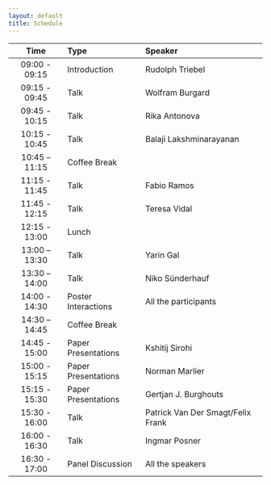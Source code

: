```yaml
---
layout: default
title: Schedule
---
```


|   **Time**    | **Type**            | **Speaker**                       |
|:-------------:|:--------------------|:----------------------------------|
| 09:00 - 09:15 | Introduction        | Rudolph Triebel                   |
| 09:15 - 09:45 | Talk                | Wolfram Burgard                   |
| 09:45 - 10:15 | Talk                | Rika Antonova                     |
| 10:15 - 10:45 | Talk                | Balaji Lakshminarayanan           |
| 10:45 – 11:15 | Coffee Break        |                                   |
| 11:15 - 11:45 | Talk                | Fabio Ramos                       |
| 11:45 - 12:15 | Talk                | Teresa Vidal                      |
| 12:15 - 13:00 | Lunch               |                                   |
| 13:00 – 13:30 | Talk                | Yarin Gal                         |
| 13:30 – 14:00 | Talk                | Niko Sünderhauf                   |
| 14:00 - 14:30 | Poster Interactions | All the participants              |
| 14:30 – 14:45 | Coffee Break        |                                   |
| 14:45 - 15:00 | Paper Presentations | Kshitij Sirohi                    |
| 15:00 - 15:15 | Paper Presentations | Norman Marlier                    |
| 15:15 - 15:30 | Paper Presentations | Gertjan J. Burghouts              |
| 15:30 - 16:00 | Talk                | Patrick Van Der Smagt/Felix Frank |
| 16:00 - 16:30 | Talk                | Ingmar Posner                     |
| 16:30 - 17:00 | Panel Discussion    | All the speakers                  |
